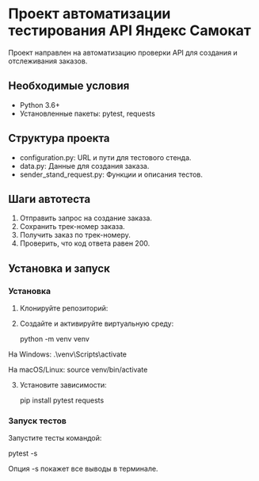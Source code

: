 ﻿# Проект автоматизации тестирования API Яндекс Самокат

Проект направлен на автоматизацию проверки API для создания и отслеживания заказов.

## Необходимые условия
- Python 3.6+
- Установленные пакеты: pytest, requests

## Структура проекта
- configuration.py: URL и пути для тестового стенда.
- data.py: Данные для создания заказа.
- sender_stand_request.py: Функции и описания тестов.

## Шаги автотеста
1. Отправить запрос на создание заказа.
2. Сохранить трек-номер заказа.
3. Получить заказ по трек-номеру.
4. Проверить, что код ответа равен 200.

## Установка и запуск

### Установка

1. Клонируйте репозиторий:
   
2. Создайте и активируйте виртуальную среду:

   python -m venv venv

На Windows:
   .\venv\Scripts\activate

На macOS/Linux:
   source venv/bin/activate
   

3. Установите зависимости:

   pip install pytest requests
     
### Запуск тестов

Запустите тесты командой:

pytest -s

Опция -s покажет все выводы в терминале.
